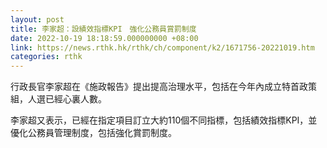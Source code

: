 ```yaml
---
layout: post
title: 李家超：設績效指標KPI　強化公務員賞罰制度
date: 2022-10-19 18:18:59.000000000 +08:00
link: https://news.rthk.hk/rthk/ch/component/k2/1671756-20221019.htm
categories: rthk
---
```


行政長官李家超在《施政報告》提出提高治理水平，包括在今年內成立特首政策組，人選已經心裏人數。

李家超又表示，已經在指定項目訂立大約110個不同指標，包括績效指標KPI，並優化公務員管理制度，包括強化賞罰制度。
